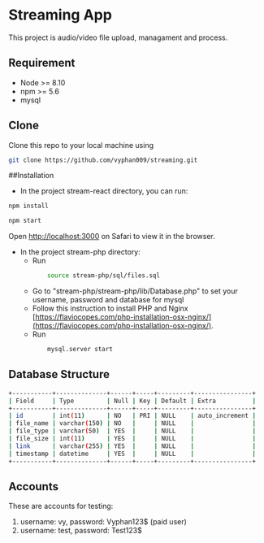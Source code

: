 # Streaming App

This project is audio/video file upload, managament and process.

## Requirement

- Node >= 8.10
- npm >= 5.6
- mysql

## Clone

Clone this repo to your local machine using

```bash
git clone https://github.com/vyphan009/streaming.git
```

##Installation

- In the project stream-react directory, you can run:
```bash
npm install
```
```bash 
npm start
```

Open [http://localhost:3000](http://localhost:3000) on Safari to view it in the browser.


- In the project stream-php directory:
    - Run 
        ```bash
            source stream-php/sql/files.sql
        ```
    - Go to "stream-php/stream-php/lib/Database.php" to set your username, password and database for mysql
    - Follow this instruction to install PHP and Nginx [https://flaviocopes.com/php-installation-osx-nginx/](https://flaviocopes.com/php-installation-osx-nginx/).
    - Run
        ```bash
            mysql.server start
        ```

## Database Structure
```bash
+-----------+--------------+------+-----+---------+----------------+
| Field     | Type         | Null | Key | Default | Extra          |
+-----------+--------------+------+-----+---------+----------------+
| id        | int(11)      | NO   | PRI | NULL    | auto_increment |
| file_name | varchar(150) | NO   |     | NULL    |                |
| file_type | varchar(50)  | YES  |     | NULL    |                |
| file_size | int(11)      | YES  |     | NULL    |                |
| link      | varchar(255) | YES  |     | NULL    |                |
| timestamp | datetime     | YES  |     | NULL    |                |
+-----------+--------------+------+-----+---------+----------------+

```

## Accounts
 
 These are accounts for testing:
 1. username: vy, password: Vyphan123$ (paid user)
 2. username: test, password: Test123$
 
